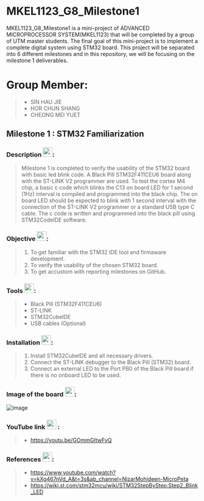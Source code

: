 # MKEL1123_G8_Milestone1 

MKEL1123_G8_Milestone1 is a mini-project of ADVANCED MICROPROCESSOR SYSTEM(MKEL1123) that will be completed by a group of UTM master students. The final goal of this mini-project is to implement a complete digital system using STM32 board. This project will be separated into 6 different milestones and in this repository, we will be focusing on the milestone 1 deliverables.

# Group Member:
> - SIN HAU JIE 
> - HOR CHUN SHANG
> - CHEONG MEI YUET 

## Milestone 1 : STM32 Familiarization 

### Description <img src= "https://user-images.githubusercontent.com/45865379/168462608-a1b06cee-bb4d-4be5-b836-d714153c4c0f.png" width="25" height="25">:
> Milestone 1 is completed to verify the usability of the STM32 board with basic led blink code. A Black Pill STM32F411CEU6 board along with the ST-LINK V2 programmer are used. To test the cortex M4 chip, a basic c code which blinks the C13 on board LED for 1 second (1Hz) interval is compiled and programmed into the black chip. The on board LED should be expected to blink with 1 second interval with the connection of the ST-LINK V2 programmer or a standard USB type C cable. The c code is written and programmed into the black pill using STM32CodeIDE software.  

### Objective <img src= "https://user-images.githubusercontent.com/45865379/168462578-eb967319-b4d0-4b30-9f85-dff5dd5dbc51.png" width="25" height="25">:
> 1. To get familiar with the STM32 IDE tool and firmaware development.
> 2. To verify the usability of the chosen STM32 board.
> 3. To get accustom with reporting milestones on GitHub.

### Tools <img src= "https://user-images.githubusercontent.com/45865379/168462520-36c43467-2e6a-490a-bc73-97718746e810.png" width="25" height="25">:

> - Black Pill (STM32F411CEU6) 
> - ST-LINK
> - STM32CubeIDE 
> - USB cables (Optional)

### Installation <img src= "https://user-images.githubusercontent.com/43127923/168483419-f4ee28e3-7ccb-4fe0-9474-4dbfe7ac460d.png" width="25" height="25">: 
> 1. Install STM32CubeIDE and all necessary drivers.
> 2. Connect the ST-LINK debugger to the Black Pill (STM32) board.
> 3. Connect an external LED to the Port PB0 of the Black Pill board if there is no onboard LED to be used.

### Image of the board <img src= "https://user-images.githubusercontent.com/45865379/168462315-d77f724f-cd3c-4fa1-aa57-307de5195c1c.png" width="25" height="25">:
![image](https://user-images.githubusercontent.com/45865379/168460083-41721760-5304-4927-95de-9f458c13acdd.png)

### YouTube link <img src= "https://user-images.githubusercontent.com/45865379/168462426-274bd5cd-7767-42ee-b1c2-61a3c919d559.png" width="25" height="25"> : 
> - https://youtu.be/GOmmGItwFvQ

### References <img src= "https://user-images.githubusercontent.com/43127923/168483161-affd204b-4baf-4c14-890d-1eb46fc409bc.png" width="25" height="25">: 
> - https://www.youtube.com/watch?v=kXg467nVd_A&t=3s&ab_channel=NizarMohideen-MicroPeta
> - https://wiki.st.com/stm32mcu/wiki/STM32StepByStep:Step2_Blink_LED
